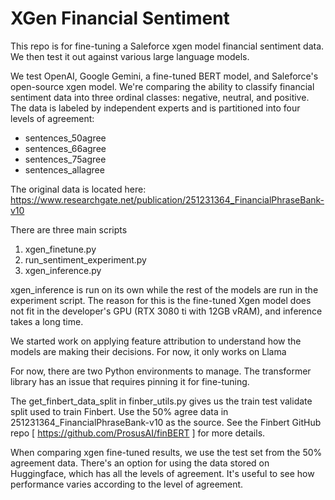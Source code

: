 # XGen Financial Sentiment 

This repo is for fine-tuning a Saleforce xgen model financial sentiment data.  We then test it out against various large language models.

We test OpenAI, Google Gemini, a fine-tuned BERT model, and Saleforce's open-source xgen model. We're comparing the ability to classify financial sentiment data into three ordinal classes: negative, neutral, and positive. The data is labeled by independent experts and is partitioned into four levels of agreement:
- sentences_50agree
- sentences_66agree
- sentences_75agree
- sentences_allagree

The original data is located here:
https://www.researchgate.net/publication/251231364_FinancialPhraseBank-v10

There are three main scripts

1. xgen_finetune.py
2. run_sentiment_experiment.py
3. xgen_inference.py

xgen_inference is run on its own while the rest of the models are run in the experiment script. The reason for this is the fine-tuned Xgen model does not fit in the developer's GPU (RTX 3080 ti with 12GB vRAM), and inference takes a long time. 

We started work on applying feature attribution to understand how the models are making their decisions. For now, it only works on Llama

For now, there are two Python environments to manage. The transformer library has an issue that requires pinning it for fine-tuning.

The get_finbert_data_split in finber_utils.py gives us the train test validate split used to train Finbert. Use the 50% agree data in 251231364_FinancialPhraseBank-v10 as the source. See the Finbert GitHub repo [ https://github.com/ProsusAI/finBERT ] for more details.

When comparing xgen fine-tuned results, we use the test set from the 50% agreement data. There's an option for using the data stored on Huggingface, which has all the levels of agreement. It's useful to see how performance varies according to the level of agreement.



